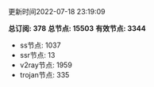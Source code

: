 更新时间2022-07-18 23:19:09

**总订阅: 378**
**总节点: 15503**
**有效节点: 3344**
- ss节点: 1037
- ssr节点: 13
- v2ray节点: 1959
- trojan节点: 335
